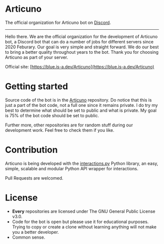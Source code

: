 # Articuno

The official organization for Articuno bot on [Discord](https://discord.com/).

----

Hello there. We are the official organization for the development of Articuno bot, a Discord bot that can do a number of jobs for different servers since 2020 Feburary. Our goal is very simple and straight forward. We do our best to bring a better quality throughout years to the bot. Thank you for choosing Articuno as part of your server.

Official site: [https://blue.is-a.dev/Articuno](https://blue.is-a.dev/Articuno)

# Getting started

Source code of the bot is in the [Articuno](https://github.com/Articuno-org/Articuno) repository. Do notice that this is just a part of the bot code, not a full one since it remains private. I do try my best to determine what should be set to public and what is private. My goal is 75% of the bot code should be set to public.

Further more, other repositories are for random stuff during our development work. Feel free to check them if you like.

# Contribution

Articuno is being developed with the [interactions.py](https://github.com/interactions-py/library) Python library, an easy, simple, scalable and modular Python API wrapper for interactions.

Pull Requests are welcomed.

# License
- **Every** repositories are licensed under The GNU General Public License v3.0.
- Code for the bot is open but please use it for educational purposes. Trying to copy or create a clone without learning anything will not make you a better developer.
- Common sense.
